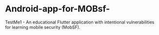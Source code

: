 # Android-app-for-MOBsf-
TestMe1 - An educational Flutter application with intentional vulnerabilities for learning mobile security (MobSF).
